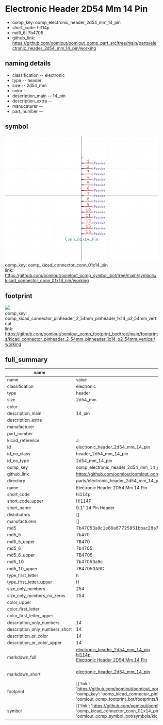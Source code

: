 # Electronic Header 2D54 Mm 14 Pin

  
* oomp_key: oomp_electronic_header_2d54_mm_14_pin 
* short_code: hi114p
* md5_6: 7b4705  
* github_link: https://github.com/oomlout/oomlout_oomp_part_src/tree/main/parts/electronic_header_2d54_mm_14_pin/working  
## naming details
* classification -- electronic
* type -- header
* size -- 2d54_mm
* color -- 
* description_main -- 14_pin
* description_extra -- 
* manucaturer -- 
* part_number -- 



## symbol

![](symbol/0/working/working_600.png)  
oomp_key: oomp_kicad_connector_conn_01x14_pin  
link: https://github.com/oomlout/oomlout_oomp_symbol_bot/tree/main/symbols/kicad_connector_conn_01x14_pin/working  

## footprint

![](footprint/0/working/working_600.png)  
oomp_key: oomp_kicad_connector_pinheader_2_54mm_pinheader_1x14_p2_54mm_vertical  
link: https://github.com/oomlout/oomlout_oomp_footprint_bot/tree/main/footprints/kicad_connector_pinheader_2_54mm_pinheader_1x14_p2_54mm_vertical/working  

## full_summary
| name | value | 
| --- | --- | 
| name | value | 
| classification | electronic | 
| type | header | 
| size | 2d54_mm | 
| color |  | 
| description_main | 14_pin | 
| description_extra |  | 
| manufacturer |  | 
| part_number |  | 
| kicad_reference | J | 
| id | electronic_header_2d54_mm_14_pin | 
| id_no_class | header_2d54_mm_14_pin | 
| id_no_type | 2d54_mm_14_pin | 
| oomp_key | oomp_electronic_header_2d54_mm_14_pin | 
| github_link | https://github.com/oomlout/oomlout_oomp_part_src/tree/main/parts/electronic_header_2d54_mm_14_pin/working | 
| directory | parts/electronic_header_2d54_mm_14_pin | 
| name | Electronic Header 2D54 Mm 14 Pin | 
| short_code | hi114p | 
| short_code_upper | HI114P | 
| short_name | 0.1" 14 Pin Header | 
| distributors | [] | 
| manufacturers | [] | 
| md5 | 7b47053a9c1e69a67725851bbac28a7b | 
| md5_5 | 7b470 | 
| md5_5_upper | 7B470 | 
| md5_6 | 7b4705 | 
| md5_6_upper | 7B4705 | 
| md5_10 | 7b47053a9c | 
| md5_10_upper | 7B47053A9C | 
| type_first_letter | h | 
| type_first_letter_upper | H | 
| size_only_numbers | 254 | 
| size_only_numbers_no_zeros | 254 | 
| color_upper |  | 
| color_first_letter |  | 
| color_first_letter_upper |  | 
| description_only_numbers | 14 | 
| description_only_numbers_short | 14 | 
| description_or_color | 14 | 
| description_or_color_upper | 14 | 
| markdown_full | [electronic_header_2d54_mm_14_pin](https://github.com/oomlout/oomlout_oomp_part_src/tree/main/parts/electronic_header_2d54_mm_14_pin/working)<br>[hi114p](https://github.com/oomlout/oomlout_oomp_part_src/tree/main/parts/electronic_header_2d54_mm_14_pin/working)<br>[Electronic Header 2D54 Mm 14 Pin](https://github.com/oomlout/oomlout_oomp_part_src/tree/main/parts/electronic_header_2d54_mm_14_pin/working)<br><br> | 
| markdown_short | [electronic_header_2d54_mm_14_pin](https://github.com/oomlout/oomlout_oomp_part_src/tree/main/parts/electronic_header_2d54_mm_14_pin/working)<br><br> | 
| footprint | [{'link': 'https://github.com/oomlout/oomlout_oomp_footprint_bot/tree/main/foootprntss/kicad_connector_pinheader_2_54mm_pinheader_1x14_p2_54mm_vertical', 'oomp_key': 'oomp_kicad_connector_pinheader_2_54mm_pinheader_1x14_p2_54mm_vertical', 'directory': 'oomlout_oomp_footprint_bot/footprints/kicad_connector_pinheader_2_54mm_pinheader_1x14_p2_54mm_vertical//working/working.kicad_mod'}] | 
| symbol | [{'link': 'https://github.com/oomlout/oomlout_oomp_symbol_bot/tree/main/symbols/kicad_connector_conn_01x14_pin', 'oomp_key': 'oomp_kicad_connector_conn_01x14_pin', 'directory': 'oomlout_oomp_symbol_bot/symbols/kicad_connector_conn_01x14_pin//working/working.kicad_sym'}] | 

